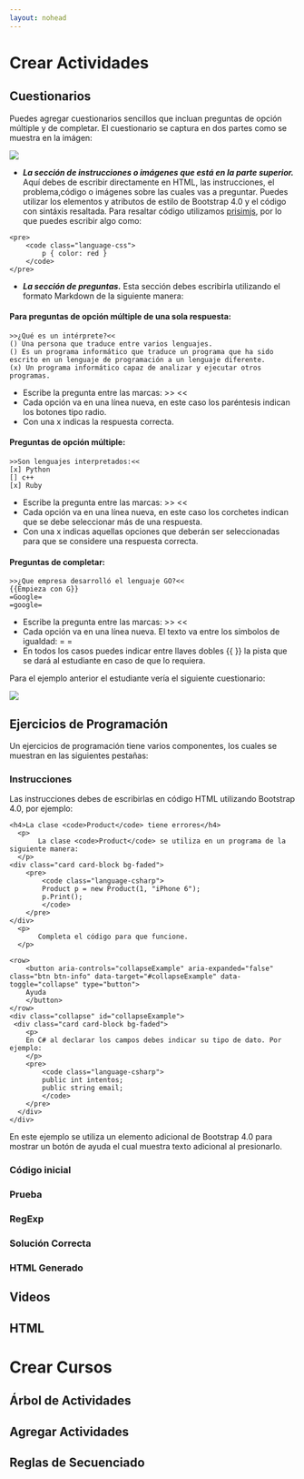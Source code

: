 ```yaml
---
layout: nohead
---
```


# Crear Actividades

## Cuestionarios

Puedes agregar cuestionarios sencillos que incluan preguntas de opción 
múltiple y de completar. El cuestionario se captura en dos partes como
se muestra en la imágen:

![](https://mariosky.github.io/protoboard/assets/QuizEditor.png)

* ***La sección de instrucciones o imágenes que está en la parte superior.*** Aquí
debes de escribir directamente en HTML, las instrucciones, el problema,código 
o imágenes sobre las cuales vas a preguntar. Puedes utilizar los 
elementos y atributos de estilo de Bootstrap 4.0 y el código con sintáxis resaltada.
Para resaltar código utilizamos [prisimjs](http://prismjs.com/), por lo que 
puedes escribir algo como:

```
<pre> 
	<code class="language-css">
		p { color: red }
	</code>
</pre>
```


* ***La sección de preguntas.*** Esta sección debes escribirla utilizando
el formato Markdown de la siguiente manera:

#### Para preguntas de opción múltiple de una sola respuesta:

```
>>¿Qué es un intérprete?<<
() Una persona que traduce entre varios lenguajes.
() Es un programa informático que traduce un programa que ha sido escrito en un lenguaje de programación a un lenguaje diferente.
(x) Un programa informático capaz de analizar y ejecutar otros programas.
```
* Escribe la pregunta entre las marcas: >> <<
* Cada opción va en una línea nueva, en este caso los paréntesis indican 
los botones tipo radio.
* Con una x indicas la respuesta correcta.

#### Preguntas de opción múltiple:
```
>>Son lenguajes interpretados:<<
[x] Python
[] c++
[x] Ruby
```
* Escribe la pregunta entre las marcas: >>  <<
* Cada opción va en una línea nueva, en este caso los corchetes indican 
que se debe seleccionar más de una respuesta. 
* Con una x indicas aquellas opciones que deberán ser seleccionadas para
que se considere una respuesta correcta.

#### Preguntas de completar:
```
>>¿Que empresa desarrolló el lenguaje GO?<<
{{Empieza con G}}
=Google=
=google=
```
* Escribe la pregunta entre las marcas: >>  <<
* Cada opción va en una línea nueva. El texto va entre los simbolos de igualdad: = =  
* En todos los casos puedes indicar entre llaves dobles \{\{ \}\} la pista que se dará al
estudiante en caso de que lo requiera.  

Para el ejemplo anterior el estudiante vería el siguiente cuestionario:

![](https://mariosky.github.io/protoboard/assets/QuizExample.png)


## Ejercicios de Programación

Un ejercicios de programación tiene varios componentes, los cuales se muestran
en las siguientes pestañas:

### Instrucciones
Las instrucciones debes de escribirlas en código HTML utilizando 
Bootstrap 4.0, por ejemplo:
```
<h4>La clase <code>Product</code> tiene errores</h4>
  <p>
       La clase <code>Product</code> se utiliza en un programa de la siguiente manera:
  </p>
<div class="card card-block bg-faded">
	<pre>
		<code class="language-csharp">
		Product p = new Product(1, "iPhone 6");
		p.Print();
		</code>
	</pre>
</div>
  <p>
       Completa el código para que funcione.
  </p>

<row>
	<button aria-controls="collapseExample" aria-expanded="false" class="btn btn-info" data-target="#collapseExample" data-toggle="collapse" type="button">
	Ayuda
	</button>
</row>
<div class="collapse" id="collapseExample">
 <div class="card card-block bg-faded">
  	<p>
    En C# al declarar los campos debes indicar su tipo de dato. Por ejemplo:
    </p>
	<pre>
		<code class="language-csharp">
		public int intentos;
		public string email;
		</code>
	</pre>
  </div>
</div>
```
En este ejemplo se utiliza un elemento adicional de Bootstrap 4.0 para
mostrar un botón de ayuda el cual muestra texto adicional al presionarlo.

### Código inicial

### Prueba

### RegExp

### Solución Correcta

### HTML Generado


## Videos

## HTML


# Crear Cursos
## Árbol de Actividades
## Agregar Actividades
## Reglas de Secuenciado











